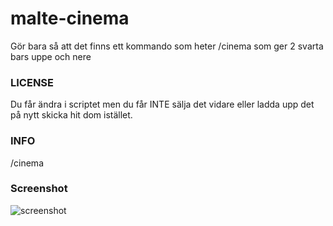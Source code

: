 # malte-cinema
Gör bara så att det finns ett kommando som heter /cinema som ger 2 svarta bars uppe och nere

### LICENSE
Du får ändra i scriptet men du får INTE sälja det vidare eller ladda upp det på nytt skicka hit dom istället.
### INFO
/cinema

### Screenshot
![screenshot](https://i.gyazo.com/b9ddc3822221db9a7e9c19fc42f3759e.jpg)
